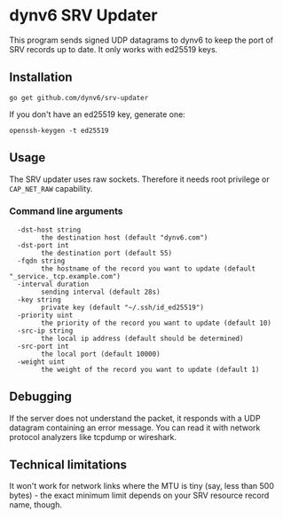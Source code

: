 dynv6 SRV Updater
=================

This program sends signed UDP datagrams to dynv6 to keep the port of SRV records up to date.
It only works with ed25519 keys.

## Installation

    go get github.com/dynv6/srv-updater

If you don't have an ed25519 key, generate one:

    openssh-keygen -t ed25519

## Usage

The SRV updater uses raw sockets. Therefore it needs root privilege or `CAP_NET_RAW` capability.

### Command line arguments

```
  -dst-host string
    	the destination host (default "dynv6.com")
  -dst-port int
    	the destination port (default 55)
  -fqdn string
    	the hostname of the record you want to update (default "_service._tcp.example.com")
  -interval duration
    	sending interval (default 28s)
  -key string
    	private key (default "~/.ssh/id_ed25519")
  -priority uint
    	the priority of the record you want to update (default 10)
  -src-ip string
    	the local ip address (default should be determined)
  -src-port int
    	the local port (default 10000)
  -weight uint
    	the weight of the record you want to update (default 1)
```

## Debugging

If the server does not understand the packet, it responds with a UDP datagram containing an error message.
You can read it with network protocol analyzers like tcpdump or wireshark.

## Technical limitations

It won't work for network links where the MTU is tiny (say, less than 500 bytes) - the exact minimum limit depends on your SRV resource record name, though.
